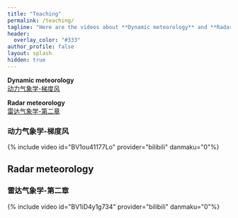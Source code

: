 ```yaml
---
title: "Teaching"
permalink: /teaching/
tagline: "Here are the videos about **Dynamic meteorology** and **Radar meteorology**"
header:
  overlay_color: "#333"
author_profile: false
layout: splash
hidden: true
---
```


**Dynamic meteorology**  
[动力气象学-梯度风](/sharing#动力气象学-梯度风)  

**Radar meteorology**  
[雷达气象学-第二章](/sharing#雷达气象学-第二章)  


### 动力气象学-梯度风
{% include video id="BV1ou41177Lo" provider="bilibili" danmaku="0"%}

## Radar meteorology

### 雷达气象学-第二章
{% include video id="BV1iD4y1g734" provider="bilibili" danmaku="0"%}


